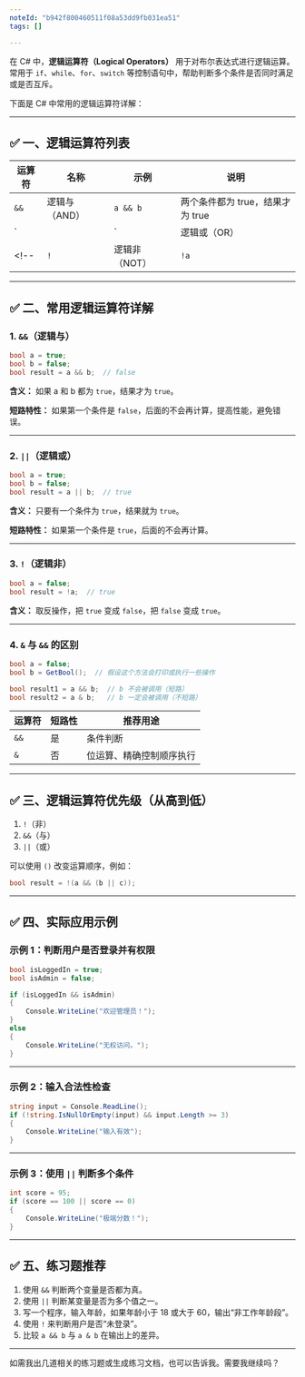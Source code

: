 ```yaml
---
noteId: "b942f800460511f08a53dd9fb031ea51"
tags: []

---
```


在 C# 中，**逻辑运算符（Logical Operators）** 用于对布尔表达式进行逻辑运算。常用于 `if`、`while`、`for`、`switch` 等控制语句中，帮助判断多个条件是否同时满足或是否互斥。

下面是 C# 中常用的逻辑运算符详解：

---

## ✅ 一、逻辑运算符列表

| 运算符  | 名称    | 示例      | 说明           |  
| ------ | ------- | -------- | ------------- |
| `&&`   | 逻辑与（AND） | `a && b` | 两个条件都为 true，结果才为 true   |
| `|| `       | 逻辑或（OR）                        | `a||b` | 只要有一个为 true，结果就是 true |
<!-- | `!`  | 逻辑非（NOT） | `!a`     | 取反操作，true 变 false，false 变 true |   -->


---

## ✅ 二、常用逻辑运算符详解

### 1. `&&`（逻辑与）

```csharp
bool a = true;
bool b = false;
bool result = a && b;  // false
```

**含义：** 如果 a 和 b 都为 `true`，结果才为 `true`。

**短路特性：** 如果第一个条件是 `false`，后面的不会再计算，提高性能，避免错误。

---

### 2. `||`（逻辑或）

```csharp
bool a = true;
bool b = false;
bool result = a || b;  // true
```

**含义：** 只要有一个条件为 `true`，结果就为 `true`。

**短路特性：** 如果第一个条件是 `true`，后面的不会再计算。

---

### 3. `!`（逻辑非）

```csharp
bool a = false;
bool result = !a;  // true
```

**含义：** 取反操作，把 `true` 变成 `false`，把 `false` 变成 `true`。

---

### 4. `&` 与 `&&` 的区别

```csharp
bool a = false;
bool b = GetBool();  // 假设这个方法会打印或执行一些操作

bool result1 = a && b;  // b 不会被调用（短路）
bool result2 = a & b;   // b 一定会被调用（不短路）
```

| 运算符  | 短路性 | 推荐用途         |
| ---- | --- | ------------ |
| `&&` | 是   | 条件判断         |
| `&`  | 否   | 位运算、精确控制顺序执行 |

---

## ✅ 三、逻辑运算符优先级（从高到低）

1. `!`（非）
2. `&&`（与）
3. `||`（或）

可以使用 `()` 改变运算顺序，例如：

```csharp
bool result = !(a && (b || c));
```

---

## ✅ 四、实际应用示例

### 示例 1：判断用户是否登录并有权限

```csharp
bool isLoggedIn = true;
bool isAdmin = false;

if (isLoggedIn && isAdmin)
{
    Console.WriteLine("欢迎管理员！");
}
else
{
    Console.WriteLine("无权访问。");
}
```

---

### 示例 2：输入合法性检查

```csharp
string input = Console.ReadLine();
if (!string.IsNullOrEmpty(input) && input.Length >= 3)
{
    Console.WriteLine("输入有效");
}
```

---

### 示例 3：使用 `||` 判断多个条件

```csharp
int score = 95;
if (score == 100 || score == 0)
{
    Console.WriteLine("极端分数！");
}
```

---

## ✅ 五、练习题推荐

1. 使用 `&&` 判断两个变量是否都为真。
2. 使用 `||` 判断某变量是否为多个值之一。
3. 写一个程序，输入年龄，如果年龄小于 18 或大于 60，输出“非工作年龄段”。
4. 使用 `!` 来判断用户是否“未登录”。
5. 比较 `a && b` 与 `a & b` 在输出上的差异。

---

如需我出几道相关的练习题或生成练习文档，也可以告诉我。需要我继续吗？

